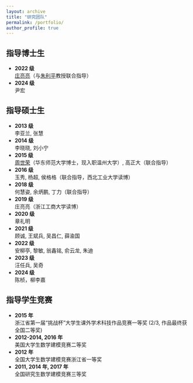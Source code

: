 ```yaml
---
layout: archive
title: "研究团队"
permalink: /portfolio/
author_profile: true
---
```



## 指导博士生

- **2022 级**  
  [庄亮亮](https://zll-blog.netlify.app/)（与[朱利平](http://isbd.ruc.edu.cn/sztd/1300f3797f4e477789514056a51c9dfa.htm)教授联合指导）  
- **2024 级**  
  尹宏

## 指导硕士生

- **2013 级**  
  李亚兰, 张慧  
- **2014 级**  
  李晓晓, 刘小宁  
- **2015 级**  
  [周世荣](https://slxy.wzu.edu.cn/zsr.pdf)（华东师范大学博士，现入职温州大学）, 高正大（联合指导）  
- **2016 级**  
  玉秀, 杨超, 侯格格（联合指导，西北工业大学读博）  
- **2018 级**  
  何慧姿, 余炳鹏, 丁力（联合指导）  
- **2019 级**  
  庄亮亮（浙江工商大学读博）  
- **2020 级**  
  章礼明  
- **2021 级**  
  顾诚, 王斌兵, 吴昌仁, 薛渝国  
- **2022 级**  
  安柳亭, 黎敏, 翁鑫铭, 俞云龙, 朱迪  
- **2023 级**  
  汪任兵, 吴奇  
- **2024 级**  
  陈桢，柳李嘉

## 指导学生竞赛

- **2015 年**  
  浙江省第一届“挑战杯”大学生课外学术科技作品竞赛一等奖 (2/3, 作品最终获全国二等奖)  
- **2012-2014, 2016 年**  
  美国大学生数学建模竞赛二等奖  
- **2012 年**  
  全国大学生数学建模竞赛浙江省一等奖  
- **2011, 2014 年, 2017 年**  
  全国研究生数学建模竞赛三等奖

